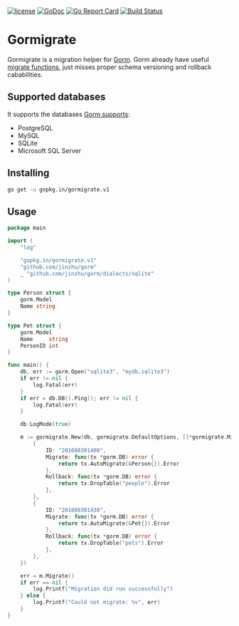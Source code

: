 [![license](https://img.shields.io/github/license/mashape/apistatus.svg?maxAge=2592000)](https://github.com/go-gormigrate/gormigrate/blob/master/LICENSE)
[![GoDoc](https://godoc.org/gopkg.in/gormigrate.v1?status.svg)](https://godoc.org/gopkg.in/gormigrate.v1)
[![Go Report Card](https://goreportcard.com/badge/gopkg.in/gormigrate.v1)](https://goreportcard.com/report/gopkg.in/gormigrate.v1)
[![Build Status](https://travis-ci.org/go-gormigrate/gormigrate.svg?branch=master)](https://travis-ci.org/go-gormigrate/gormigrate)

# Gormigrate

Gormigrate is a migration helper for [Gorm][gorm].
Gorm already have useful [migrate functions][gormmigrate], just misses
proper schema versioning and rollback cababilities.

## Supported databases

It supports the databases [Gorm supports][gormdatabases]:

- PostgreSQL
- MySQL
- SQLite
- Microsoft SQL Server

## Installing

```bash
go get -u gopkg.in/gormigrate.v1
```

## Usage

```go
package main

import (
	"log"

	"gopkg.in/gormigrate.v1"
	"github.com/jinzhu/gorm"
	_ "github.com/jinzhu/gorm/dialects/sqlite"
)

type Person struct {
	gorm.Model
	Name string
}

type Pet struct {
	gorm.Model
	Name     string
	PersonID int
}

func main() {
	db, err := gorm.Open("sqlite3", "mydb.sqlite3")
	if err != nil {
		log.Fatal(err)
	}
	if err = db.DB().Ping(); err != nil {
		log.Fatal(err)
	}

	db.LogMode(true)

	m := gormigrate.New(db, gormigrate.DefaultOptions, []*gormigrate.Migration{
		{
			ID: "201608301400",
			Migrate: func(tx *gorm.DB) error {
				return tx.AutoMigrate(&Person{}).Error
			},
			Rollback: func(tx *gorm.DB) error {
				return tx.DropTable("people").Error
			},
		},
		{
			ID: "201608301430",
			Migrate: func(tx *gorm.DB) error {
				return tx.AutoMigrate(&Pet{}).Error
			},
			Rollback: func(tx *gorm.DB) error {
				return tx.DropTable("pets").Error
			},
		},
	})

    err = m.Migrate()
    if err == nil {
		log.Printf("Migration did run successfully")
    } else {
		log.Printf("Could not migrate: %v", err)
    }
}
```

[gorm]: http://jinzhu.me/gorm/
[gormmigrate]: http://jinzhu.me/gorm/database.html#migration
[gormdatabases]: http://jinzhu.me/gorm/database.html#connecting-to-a-database

